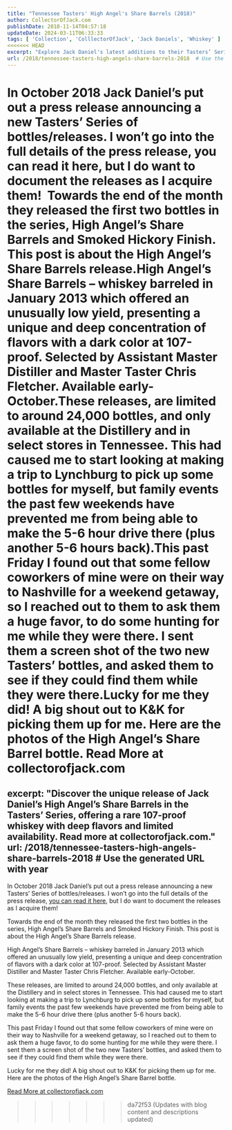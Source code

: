 ```yaml
---
title: "Tennessee Tasters' High Angel's Share Barrels (2018)"
author: CollectorOfJack.com
publishDate: 2018-11-14T04:57:18
updateDate: 2024-03-11T06:33:33
tags: [ 'Collection', 'ColllectorOfJack', 'Jack Daniels', 'Whiskey' ]
<<<<<<< HEAD
excerpt: "Explore Jack Daniel's latest additions to their Tasters’ Series: the High Angel’s Share Barrels release. Discover this unique, limited-edition Tennessee whiskey."
url: /2018/tennessee-tasters-high-angels-share-barrels-2018  # Use the generated URL with year
---
```

In October 2018 Jack Daniel’s put out a press release announcing a new Tasters’ Series of bottles/releases. I won’t go into the full details of the press release, you can read it here, but I do want to document the releases as I acquire them!&nbsp; Towards the end of the month they released the first two bottles in the series, High Angel’s Share Barrels and Smoked Hickory Finish. This post is about the High Angel’s Share Barrels release.High Angel’s Share Barrels – whiskey barreled in January 2013 which offered an unusually low yield, presenting a unique and deep concentration of flavors with a dark color at 107-proof. Selected by Assistant Master Distiller and Master Taster Chris Fletcher. Available early-October.These releases, are limited to around 24,000 bottles, and only available at the Distillery and in select stores in Tennessee. This had caused me to start looking at making a trip to Lynchburg to pick up some bottles for myself, but family events the past few weekends have prevented me from being able to make the 5-6 hour drive there (plus another 5-6 hours back).This past Friday I found out that some fellow coworkers of mine were on their way to Nashville for a weekend getaway, so I reached out to them to ask them a huge favor, to do some hunting for me while they were there. I sent them a screen shot of the two new Tasters’ bottles, and asked them to see if they could find them while they were there.Lucky for me they did! A big shout out to K&amp;K for picking them up for me. Here are the photos of the High Angel’s Share Barrel bottle. Read More at collectorofjack.com
=======
excerpt: "Discover the unique release of Jack Daniel’s High Angel’s Share Barrels in the Tasters’ Series, offering a rare 107-proof whiskey with deep flavors and limited availability. Read more at collectorofjack.com."
url: /2018/tennessee-tasters-high-angels-share-barrels-2018  # Use the generated URL with year
---
<p>In October 2018 Jack Daniel’s put out a press release announcing a new Tasters’ Series of bottles/releases. I won’t go into the full details of the press release, <a href="https://pressroom.jackdaniels.com/jack-daniels-launches-limited-edition-tennessee-tasters-selection/" target="_blank">you can read it here</a>, but I do want to document the releases as I acquire them!&nbsp; </p><p>Towards the end of the month they released the first two bottles in the series, High Angel’s Share Barrels and Smoked Hickory Finish. This post is about the High Angel’s Share Barrels release.</p><p>High Angel’s Share Barrels – whiskey barreled in January 2013 which offered an unusually low yield, presenting a unique and deep concentration of flavors with a dark color at 107-proof. Selected by Assistant Master Distiller and Master Taster Chris Fletcher. Available early-October.</p><p>These releases, are limited to around 24,000 bottles, and only available at the Distillery and in select stores in Tennessee. This had caused me to start looking at making a trip to Lynchburg to pick up some bottles for myself, but family events the past few weekends have prevented me from being able to make the 5-6 hour drive there (plus another 5-6 hours back).</p><p>This past Friday I found out that some fellow coworkers of mine were on their way to Nashville for a weekend getaway, so I reached out to them to ask them a huge favor, to do some hunting for me while they were there. I sent them a screen shot of the two new Tasters’ bottles, and asked them to see if they could find them while they were there.</p><p>Lucky for me they did! A big shout out to K&amp;K for picking them up for me. Here are the photos of the High Angel’s Share Barrel bottle.</p> <a href="https://collectorofjack.com/HighAngelsShare">Read More at collectorofjack.com</a>

>>>>>>> da72f53 (Updates with blog content and descriptions updated)


